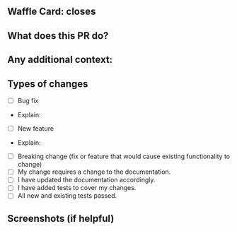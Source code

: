 ## Waffle Card: closes #
## What does this PR do?

## Any additional context:

## Types of changes
<!--- What types of changes does your code introduce? Put an `x` in all the boxes that apply: -->
- [ ] Bug fix
* Explain:

- [ ] New feature
* Explain:

- [ ] Breaking change (fix or feature that would cause existing functionality to change)
- [ ] My change requires a change to the documentation.
- [ ] I have updated the documentation accordingly.
- [ ] I have added tests to cover my changes.
- [ ] All new and existing tests passed.
## Screenshots (if helpful)